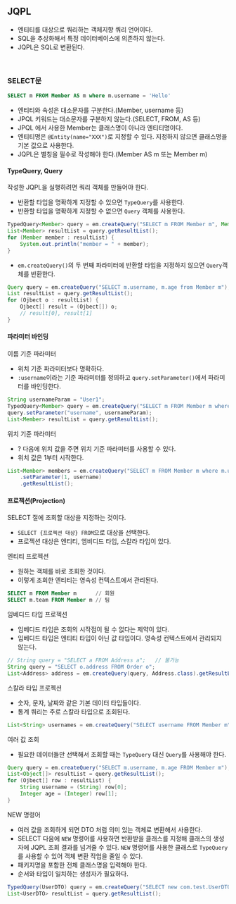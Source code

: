 ## JQPL
- 엔티티를 대상으로 쿼리하는 객체지향 쿼리 언어이다.
- SQL을 추상화해서 특정 데이터베이스에 의존하지 않는다.
- JQPL은 SQL로 변환된다.

<br />

### SELECT문
```SQL
SELECT m FROM Member AS m where m.username = 'Hello'
```
- 엔티티와 속성은 대소문자를 구분한다.(Member, username 등)
- JPQL 키워드는 대소문자를 구분하지 않는다.(SELECT, FROM, AS 등)
- JPQL 에서 사용한 Member는 클래스명이 아니라 엔티티명이다.
- 엔티티명은 ```@Entity(name="XXX")```로 지정할 수 있다. 지정하지 않으면 클래스명을 기본 값으로 사용한다.
- JQPL은 별칭을 필수로 작성해야 한다.(Member AS m 또는 Member m)

#### TypeQuery, Query
작성한 JQPL을 실행하려면 쿼리 객체를 만들어야 한다.
- 반환할 타입을 명확하게 지정할 수 있으면 ```TypeQuery```를 사용한다.
- 반환할 타입을 명확하게 지정할 수 없으면 ```Query``` 객체를 사용한다.
```java
TypedQuery<Member> query = em.createQuery("SELECT m FROM Member m", Member.class);
List<Member> resultList = query.getResultList();
for (Member member : resultList) {
    System.out.println("member = " + member);
}
```

- ```em.createQuery()```의 두 번째 파라미터에 반환할 타입을 지정하지 않으면 ```Query```객체를 반환한다.
```java
Query query = em.createQuery("SELECT m.username, m.age from Member m");
List resultList = query.getResultList();
for (Ojbect o : resultList) {
    Ojbect[] result = (Ojbect[]) o;
    // result[0], result[1]
}
```

#### 파라미터 바인딩
이름 기준 파라미터
- 위치 기준 파라미터보다 명확하다.
- ```:username```이라는 기준 파라미터를 정의하고 ```query.setParameter()```에서 파라미터를 바인딩한다.
```java
String usernameParam = "User1";
TypedQuery<Member> query = em.createQuery("SELECT m FROM Member m where m.username = :username", Member.class);
query.setParameter("username", usernameParam);
List<Member> resultList = query.getResultList();
```
위치 기준 파라미터
- ? 다음에 위치 값을 주면 위치 기준 파라미터를 사용할 수 있다.
- 위치 값은 1부터 시작한다.
```java
List<Member> members = em.createQuery("SELECT m FROM Member m where m.username = ?1", Member.class)
    .setParameter(1, username)
    .getResultList();
```

#### 프로젝션(Projection)
SELECT 절에 조회할 대상을 지정하는 것이다.
- ```SELECT {프로젝션 대상} FROM```으로 대상을 선택한다.
- 프로젝션 대상은 엔티티, 엠비디드 타입, 스칼라 타입이 있다.

엔티티 프로젝션
- 원하는 객체를 바로 조회한 것이다.
- 이렇게 조회한 엔티티는 영속성 컨텍스트에서 관리된다.
```SQL
SELECT m FROM Member m      // 회원
SELECT m.team FROM Member m // 팀
```
임베디드 타입 프로젝션
- 임베디드 타입은 조회의 시작점이 될 수 없다는 제약이 있다.
- 임베디드 타입은 엔티티 타입이 아닌 값 타입이다. 영속성 컨텍스트에서 관리되지 않는다.
```java
// String query = "SELECT a FROM Address a";   // 불가능
String query = "SELECT o.address FROM Order o";
List<Address> address = em.createQuery(query, Address.class).getResultList();
```
스칼라 타입 프로젝션
- 숫자, 문자, 날짜와 같은 기본 데이터 타입들이다.
- 통계 쿼리는 주로 스칼라 타입으로 조회된다.
```java
List<String> usernames = em.createQuery("SELECT username FROM Member m", String.class).getResultList();
```
여러 값 조회
- 필요한 데이터들만 선택해서 조회할 때는 ```TypeQuery``` 대신 ```Query```를 사용해야 한다.
```java
Query query = em.createQuery("SELECT m.username, m.age FROM Member m");
List<Object[]> resultList = query.getResultList();
for (Ojbect[] row : resultList) {
    String username = (String) row[0];
    Integer age = (Integer) row[1];
}
```
NEW 명령어
- 여러 값을 조회하게 되면 DTO 처럼 의미 있는 객체로 변환해서 사용한다.
- SELECT 다음에 ```NEW``` 명령어를 사용하면 반환받을 클래스를 지정해 클래스의 생성자에 JQPL 조회 결과를 넘겨줄 수 있다. ```NEW``` 명령어를 사용한 클래스로 ```TypeQuery```를 사용할 수 있어 객체 변환 작업을 줄일 수 있다.
- 패키지명을 포함한 전체 클래스명을 입력해야 한다.
- 순서와 타입이 일치하는 생성자가 필요하다.
```java
TypedQuery(UserDTO) query = em.createQuery("SELECT new com.test.UserDTO(m.username, m.age) FROM Member m", UserDTO.class);
List<UserDTO> resultList = query.getResultList();
```